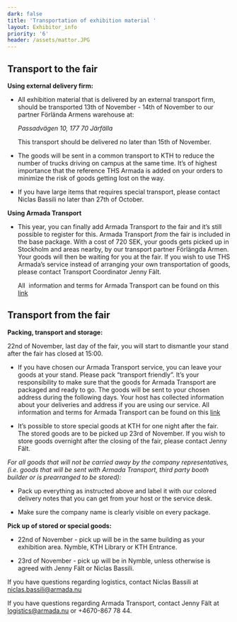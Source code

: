 ```yaml
---
dark: false
title: 'Transportation of exhibition material '
layout: Exhibitor_info
priority: '6'
header: /assets/mattor.JPG
---
```

## Transport to the fair

**Using external delivery firm:**

* All exhibition material that is delivered by an external transport firm, should be transported 13th of November - 14th of November to our partner Förlända Armens warehouse at:

  *Passadvägen 10, 177 70 Järfälla*

  This transport should be delivered no later than 15th of November.

* The goods will be sent in a common transport to KTH to reduce the number of trucks driving on campus at the same time. It’s of highest importance that the reference THS Armada is added on your orders to minimize the risk of goods getting lost on the way.
* If you have large items that requires special transport, please contact Niclas Bassili no later than 27th of October.

**Using Armada Transport**

* This year, you can finally add Armada Transport *to* the fair and it’s still possible to register for this. Armada Transport *from* the fair is included in the base package. With a cost of 720 SEK, your goods gets picked up in Stockholm and areas nearby, by our transport partner Förlängda Armen. Your goods will then be waiting for you at the fair. If you wish to use THS Armada’s service instead of arranging your own transportation of goods, please contact Transport Coordinator Jenny Fält.

  All  information and terms for Armada Transport can be found on this [link](https://docs.google.com/document/d/1fSgp3hjEYBodaZjw1nUgAv2QlQm9vBYOuM1Yhqi7g_g/edit)

## Transport from the fair

**Packing, transport and storage:**


22nd of November, last day of the fair, you will start to dismantle your stand after the fair has closed at 15:00. 

* If you have chosen our Armada Transport service, you can leave your goods at your stand. Please pack “transport friendly”. It’s your responsibility to make sure that the goods for Armada Transport are packaged and ready to go. The goods will be sent to your chosen address during the following days. Your host has collected information about your deliveries and address if you are using our service. All information and terms for Armada Transport can be found on this [link](https://docs.google.com/document/d/1fSgp3hjEYBodaZjw1nUgAv2QlQm9vBYOuM1Yhqi7g_g/edit)

* It’s possible to store special goods at KTH for one night after the fair. The stored goods are to be picked up 23rd of November. If you wish to store goods overnight after the closing of the fair, please contact Jenny Fält.

*For all goods that will not be carried away by the company representatives, \(i.e. goods that will be sent with Armada Transport, third party booth builder or is prearranged to be stored\):*

* Pack up everything as instructed above and label it with our colored delivery notes that you can get from your host or the service desk.

* Make sure the company name is clearly visible on every package.

**Pick up of stored or special goods:**

* 22nd of November - pick up will be in the same building as your exhibition area. Nymble, KTH Library or KTH Entrance.

* 23rd of November - pick up will be in Nymble, unless otherwise is agreed with Jenny Fält or Niclas Bassili.

If you have questions regarding logistics, contact Niclas Bassili at niclas.bassili@armada.nu

If you have questions regarding Armada Transport, contact Jenny Fält at logistics@armada.nu or \+4670-867 78 44.



